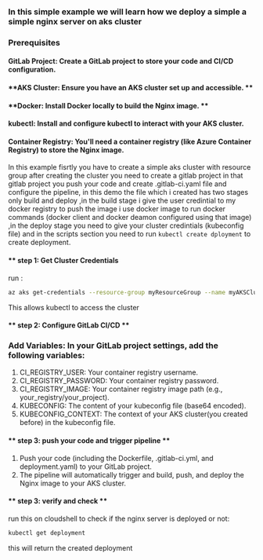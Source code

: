 ### In this simple example we will learn how we deploy a simple a simple nginx server on aks cluster

### Prerequisites
#### **GitLab Project: Create a GitLab project to store your code and CI/CD configuration.** 
#### **AKS Cluster: Ensure you have an AKS cluster set up and accessible. **
#### **Docker: Install Docker locally to build the Nginx image. **
#### **kubectl: Install and configure kubectl to interact with your AKS cluster.** 
#### **Container Registry: You'll need a container registry (like Azure Container Registry) to store the Nginx image.**
In this example fisrtly you have to create a simple aks cluster with resource group after creating the cluster you need to create a gitlab project in that gitlab project you push your code and create .gitlab-ci.yaml file and configure the pipeline, in this demo the file which i created has two stages only build and deploy ,in the build stage i give the user credintial to my docker registry to push the image i use docker image to run docker commands (docker client and docker deamon configured using that image) ,in the deploy stage you need to give your cluster credintials (kubeconfig file) and in the scripts section you need to run ```kubectl create dployment``` to create deployment.


#### ** step 1:  Get Cluster Credentials
run :
```bash
az aks get-credentials --resource-group myResourceGroup --name myAKSCluster
```
This allows kubectl to access the cluster

#### ** step 2: Configure GitLab CI/CD **

### Add Variables: In your GitLab project settings, add the following variables:
1. CI_REGISTRY_USER: Your container registry username. 
2. CI_REGISTRY_PASSWORD: Your container registry password. 
3. CI_REGISTRY_IMAGE: Your container registry image path (e.g., your_registry/your_project). 
4. KUBECONFIG: The content of your kubeconfig file (base64 encoded). 
5. KUBECONFIG_CONTEXT: The context of your AKS cluster(you created before) in the kubeconfig file. 

#### ** step 3: push your code and trigger pipeline **
  1. Push your code (including the Dockerfile, .gitlab-ci.yml, and deployment.yaml) to your GitLab project.
  2. The pipeline will automatically trigger and build, push, and deploy the Nginx image to your AKS cluster. 

#### ** step 3: verify and check **
  run this on cloudshell to check if the nginx server is deployed or not:
  ```bash
  kubectl get deployment
  ```  
this will return the created deployment